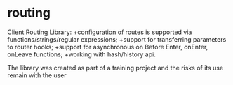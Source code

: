 # routing

Client Routing Library:
+configuration of routes is supported via functions/strings/regular expressions;
+support for transferring parameters to router hooks;
+support for asynchronous on Before Enter, onEnter, onLeave functions;
+working with hash/history api.

The library was created as part of a training project and the risks of its use remain with the user
